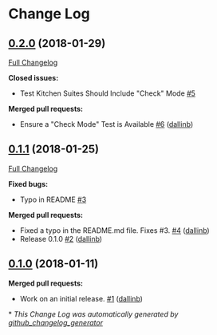 # Change Log

## [0.2.0](https://github.com/dallinb/ansible-sandbox/tree/0.2.0) (2018-01-29)
[Full Changelog](https://github.com/dallinb/ansible-sandbox/compare/0.1.1...0.2.0)

**Closed issues:**

- Test Kitchen Suites Should Include "Check" Mode [\#5](https://github.com/dallinb/ansible-sandbox/issues/5)

**Merged pull requests:**

- Ensure a "Check Mode" Test is Available [\#6](https://github.com/dallinb/ansible-sandbox/pull/6) ([dallinb](https://github.com/dallinb))

## [0.1.1](https://github.com/dallinb/ansible-sandbox/tree/0.1.1) (2018-01-25)
[Full Changelog](https://github.com/dallinb/ansible-sandbox/compare/0.1.0...0.1.1)

**Fixed bugs:**

- Typo in README [\#3](https://github.com/dallinb/ansible-sandbox/issues/3)

**Merged pull requests:**

- Fixed a typo in the README.md file.  Fixes \#3. [\#4](https://github.com/dallinb/ansible-sandbox/pull/4) ([dallinb](https://github.com/dallinb))
- Release 0.1.0 [\#2](https://github.com/dallinb/ansible-sandbox/pull/2) ([dallinb](https://github.com/dallinb))

## [0.1.0](https://github.com/dallinb/ansible-sandbox/tree/0.1.0) (2018-01-11)
**Merged pull requests:**

- Work on an initial release. [\#1](https://github.com/dallinb/ansible-sandbox/pull/1) ([dallinb](https://github.com/dallinb))



\* *This Change Log was automatically generated by [github_changelog_generator](https://github.com/skywinder/Github-Changelog-Generator)*